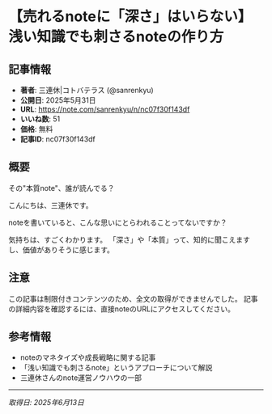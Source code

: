 # 【売れるnoteに「深さ」はいらない】浅い知識でも刺さるnoteの作り方

## 記事情報
- **著者**: 三連休|コトバテラス (@sanrenkyu)
- **公開日**: 2025年5月31日
- **URL**: https://note.com/sanrenkyu/n/nc07f30f143df
- **いいね数**: 51
- **価格**: 無料
- **記事ID**: nc07f30f143df

## 概要
その"本質note"、誰が読んでる？

こんにちは、三連休です。

noteを書いていると、こんな思いにとらわれることってないですか？

気持ちは、すごくわかります。
「深さ」や「本質」って、知的に聞こえますし、価値がありそうに感じます。

## 注意
この記事は制限付きコンテンツのため、全文の取得ができませんでした。
記事の詳細内容を確認するには、直接noteのURLにアクセスしてください。

## 参考情報
- noteのマネタイズや成長戦略に関する記事
- 「浅い知識でも刺さるnote」というアプローチについて解説
- 三連休さんのnote運営ノウハウの一部

---
*取得日: 2025年6月13日*